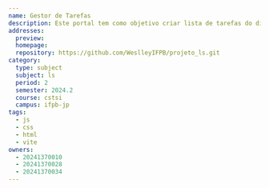 ```yaml
---
name: Gestor de Tarefas
description: Este portal tem como objetivo criar lista de tarefas do dia a dia.
addresses:
  preview: 
  homepage: 
  repository: https://github.com/WeslleyIFPB/projeto_ls.git
category:
  type: subject
  subject: ls
  period: 2
  semester: 2024.2
  course: cstsi
  campus: ifpb-jp
tags:
  - js
  - css
  - html
  - vite
owners:
  - 20241370010
  - 20241370028
  - 20241370034
---
```


